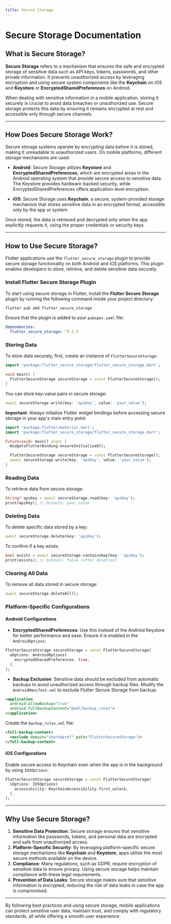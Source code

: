 ```yaml
---
title: Secure Storage
---
```


# Secure Storage Documentation

## What is Secure Storage?

**Secure Storage** refers to a mechanism that ensures the safe and encrypted storage of sensitive data such as API keys, tokens, passwords, and other private information. It prevents unauthorized access by leveraging encryption and using secure system components like the **Keychain** on iOS and **Keystore** or **EncryptedSharedPreferences** on Android.

When dealing with sensitive information in a mobile application, storing it securely is crucial to avoid data breaches or unauthorized use. Secure storage protects this data by ensuring it remains encrypted at rest and accessible only through secure channels.

---

## How Does Secure Storage Work?

Secure storage systems operate by encrypting data before it is stored, making it unreadable to unauthorized users. On mobile platforms, different storage mechanisms are used:

- **Android**: Secure Storage utilizes **Keystore** and **EncryptedSharedPreferences**, which are encrypted areas in the Android operating system that provide secure access to sensitive data. The Keystore provides hardware-backed security, while EncryptedSharedPreferences offers application-level encryption.

- **iOS**: Secure Storage uses **Keychain**, a secure, system-provided storage mechanism that stores sensitive data in an encrypted format, accessible only by the app or system.

Once stored, the data is retrieved and decrypted only when the app explicitly requests it, using the proper credentials or security keys.

---

## How to Use Secure Storage?

Flutter applications use the `flutter_secure_storage` plugin to provide secure storage functionality on both Android and iOS platforms. This plugin enables developers to store, retrieve, and delete sensitive data securely.

### Install Flutter Secure Storage Plugin

To start using secure storage in Flutter, install the **Flutter Secure Storage** plugin by running the following command inside your project directory:

```bash
flutter pub add flutter_secure_storage
```

Ensure that the plugin is added to your `pubspec.yaml` file:

```yaml
dependencies:
  flutter_secure_storage: ^9.2.2
```

### Storing Data

To store data securely, first, create an instance of `FlutterSecureStorage`:

```dart
import 'package:flutter_secure_storage/flutter_secure_storage.dart';

void main() {
  FlutterSecureStorage secureStorage = const FlutterSecureStorage();
}
```

You can store key-value pairs in secure storage:

```dart
await secureStorage.write(key: 'apiKey', value: 'your_value');
```

**Important**: Always initialize Flutter widget bindings before accessing secure storage in your app's main entry point:

```dart
import 'package:flutter/material.dart';
import 'package:flutter_secure_storage/flutter_secure_storage.dart';

Future<void> main() async {
  WidgetsFlutterBinding.ensureInitialized();

  FlutterSecureStorage secureStorage = const FlutterSecureStorage();
  await secureStorage.write(key: 'apiKey', value: 'your_value');
}
```

### Reading Data

To retrieve data from secure storage:

```dart
String? apiKey = await secureStorage.read(key: 'apiKey');
print(apiKey); // Outputs: your_value
```

### Deleting Data

To delete specific data stored by a key:

```dart
await secureStorage.delete(key: 'apiKey');
```

To confirm if a key exists:

```dart
bool exists = await secureStorage.containsKey(key: 'apiKey');
print(exists); // Outputs: false (after deletion)
```

### Clearing All Data

To remove all data stored in secure storage:

```dart
await secureStorage.deleteAll();
```

### Platform-Specific Configurations

#### Android Configurations

- **EncryptedSharedPreferences**: Use this instead of the Android Keystore for better performance and ease. Ensure it is enabled in the `AndroidOptions`:

```dart
FlutterSecureStorage secureStorage = const FlutterSecureStorage(
  aOptions: AndroidOptions(
    encryptedSharedPreferences: true,
  ),
);
```

- **Backup Exclusion**: Sensitive data should be excluded from automatic backups to avoid unauthorized access through backup files. Modify the `AndroidManifest.xml` to exclude Flutter Secure Storage from backup:

```xml
<application
  android:allowBackup="true"
  android:fullBackupContent="@xml/backup_rules">
</application>
```

Create the `backup_rules.xml` file:

```xml
<full-backup-content>
  <exclude domain="sharedpref" path="FlutterSecureStorage"/>
</full-backup-content>
```

#### iOS Configurations

Enable secure access to Keychain even when the app is in the background by using `IOSOptions`:

```dart
FlutterSecureStorage secureStorage = const FlutterSecureStorage(
  iOptions: IOSOptions(
    accessibility: KeychainAccessibility.first_unlock,
  ),
);
```

---

## Why Use Secure Storage?

1. **Sensitive Data Protection**: Secure storage ensures that sensitive information like passwords, tokens, and personal data are encrypted and safe from unauthorized access.
2. **Platform-Specific Security**: By leveraging platform-specific secure storage mechanisms like **Keychain** and **Keystore**, apps utilize the most secure methods available on the device.
3. **Compliance**: Many regulations, such as GDPR, require encryption of sensitive data to ensure privacy. Using secure storage helps maintain compliance with these legal requirements.
4. **Prevention of Data Leaks**: Secure storage makes sure that sensitive information is encrypted, reducing the risk of data leaks in case the app is compromised.

---

By following best practices and using secure storage, mobile applications can protect sensitive user data, maintain trust, and comply with regulatory standards, all while offering a smooth user experience.
